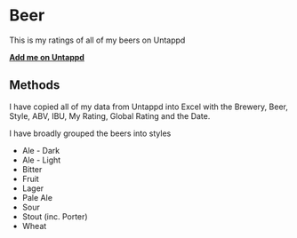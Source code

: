 # Beer

This is my ratings of all of my beers on Untappd 

**[Add me on Untappd](https://untappd.com/user/seb_bate_4667)**

## Methods

I have copied all of my data from Untappd into Excel with the Brewery, Beer, Style, ABV, IBU, My Rating, Global Rating and the Date.

I have broadly grouped the beers into styles

* Ale - Dark
* Ale - Light
* Bitter
* Fruit
* Lager
* Pale Ale
* Sour
* Stout (inc. Porter)
* Wheat

